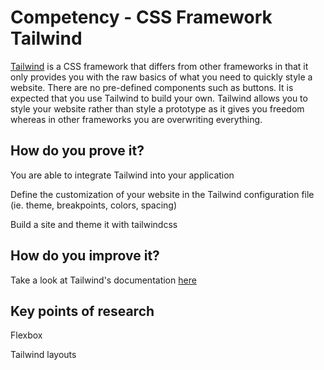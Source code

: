 # Competency - CSS Framework Tailwind

[Tailwind](https://tailwindcss.com/) is a CSS framework that differs from other frameworks in that it only provides you with the raw basics of what you need to quickly style a website. There are no pre-defined components such as buttons. It is expected that you use Tailwind to build your own. Tailwind allows you to style your website rather than style a prototype as it gives you freedom whereas in other frameworks you are overwriting everything.

## How do you prove it?

You are able to integrate Tailwind into your application

Define the customization of your website in the Tailwind configuration file (ie. theme, breakpoints, colors, spacing)

Build a site and theme it with tailwindcss

## How do you improve it?

Take a look at Tailwind's documentation [here](https://tailwindcss.com/docs/installation/)

## Key points of research

Flexbox

Tailwind layouts

